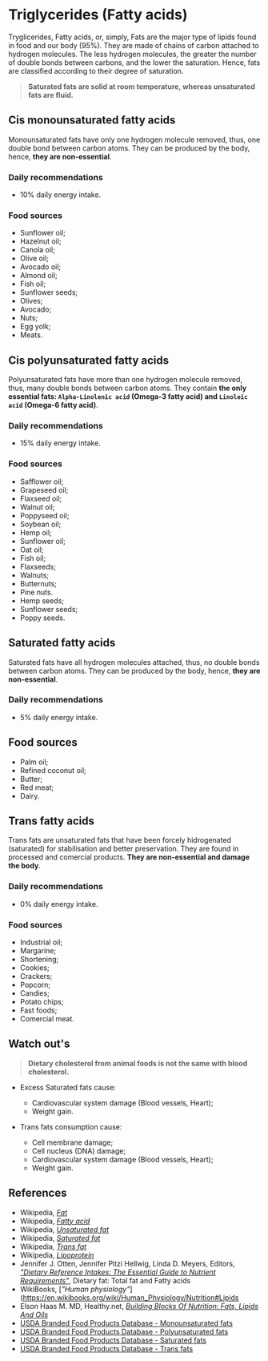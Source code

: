 # Triglycerides (Fatty acids)

Tryglicerides, Fatty acids, or, simply, Fats are the major type of lipids found in food and our body (95%). They are made of chains of carbon attached to hydrogen molecules. The less hydrogen molecules, the greater the number of double bonds between carbons, and the lower the saturation. Hence, fats are classified according to their degree of saturation.

> __Saturated fats are solid at room temperature, whereas unsaturated fats are fluid.__

## Cis monounsaturated fatty acids
Monounsaturated fats have only one hydrogen molecule removed, thus, one double bond between carbon atoms. They can be produced by the body, hence, __they are non-essential__.

### Daily recommendations
- 10% daily energy intake.

### Food sources
- Sunflower oil;
- Hazelnut oil;
- Canola oil;
- Olive oil;
- Avocado oil;
- Almond oil;
- Fish oil;
- Sunflower seeds;
- Olives;
- Avocado;
- Nuts;
- Egg yolk;
- Meats.

## Cis polyunsaturated fatty acids
Polyunsaturated fats have more than one hydrogen molecule removed, thus, many double bonds between carbon atoms. They contain __the only essential fats: `Alpha-Linolenic acid` (Omega-3 fatty acid) and `Linoleic acid` (Omega-6 fatty acid)__.

### Daily recommendations
- 15% daily energy intake.

### Food sources
- Safflower oil;
- Grapeseed oil;
- Flaxseed oil;
- Walnut oil;
- Poppyseed oil;
- Soybean oil;
- Hemp oil;
- Sunflower oil;
- Oat oil;
- Fish oil;
- Flaxseeds;
- Walnuts;
- Butternuts;
- Pine nuts.
- Hemp seeds;
- Sunflower seeds;
- Poppy seeds.

## Saturated fatty acids
Saturated fats have all hydrogen molecules attached, thus, no double bonds between carbon atoms. They can be produced by the body, hence, __they are non-essential__.

### Daily recommendations
- 5% daily energy intake.

## Food sources
- Palm oil;
- Refined coconut oil;
- Butter;
- Red meat;
- Dairy.

## Trans fatty acids
Trans fats are unsaturated fats that have been forcely hidrogenated (saturated) for stabilisation and better preservation. They are found in processed and comercial products. __They are non-essential and damage the body__.

### Daily recommendations
- 0% daily energy intake.

### Food sources
- Industrial oil;
- Margarine;
- Shortening;
- Cookies;
- Crackers;
- Popcorn;
- Candies;
- Potato chips;
- Fast foods;
- Comercial meat.

## Watch out's
> __Dietary cholesterol from animal foods is not the same with blood cholesterol.__

- Excess Saturated fats cause:
    - Cardiovascular system damage (Blood vessels, Heart);
    - Weight gain.

- Trans fats consumption cause:
    - Cell membrane damage;
    - Cell nucleus (DNA) damage;
    - Cardiovascular system damage (Blood vessels, Heart);
    - Weight gain.

## References
- Wikipedia, [_Fat_](https://en.wikipedia.org/wiki/Fat)
- Wikipedia, [_Fatty acid_](https://en.wikipedia.org/wiki/Fatty_acid)
- Wikipedia, [_Unsaturated fat_](https://en.wikipedia.org/wiki/Unsaturated_fat)
- Wikipedia, [_Saturated fat_](https://en.wikipedia.org/wiki/Saturated_fat)
- Wikipedia, [_Trans fat_](https://en.wikipedia.org/wiki/Trans_fat)
- Wikipedia, [_Lipoprotein_](https://en.wikipedia.org/wiki/Lipoprotein)
- Jennifer J. Otten, Jennifer Pitzi Hellwig, Linda D. Meyers, Editors, [_"Dietary Reference Intakes: The Essential Guide to Nutrient Requirements"_](https://www.amazon.com/Dietary-Reference-Intakes-Essential-Requirements/dp/0309157420), Dietary fat: Total fat and Fatty acids
- WikiBooks, [_"Human physiology"_](https://en.wikibooks.org/wiki/Human_Physiology/Nutrition#Lipids
- Elson Haas M. MD, Healthy.net, [_Building Blocks Of Nutrition: Fats, Lipids And Oils_](http://www.healthy.net/Health/Article/Fats_Lipids_and_Oils/2099/1)
- [USDA Branded Food Products Database - Monounsaturated fats](https://ndb.nal.usda.gov/ndb/nutrients/report/nutrientsfrm?max=1000&offset=0&totCount=0&nutrient1=645&nutrient2=&nutrient3=&subset=0&sort=c&measureby=g)
- [USDA Branded Food Products Database - Polyunsaturated fats](https://ndb.nal.usda.gov/ndb/nutrients/report/nutrientsfrm?max=1000&offset=0&totCount=0&nutrient1=646&nutrient2=&nutrient3=&subset=0&sort=c&measureby=g)
- [USDA Branded Food Products Database - Saturated fats](https://ndb.nal.usda.gov/ndb/nutrients/report/nutrientsfrm?max=1000&offset=0&totCount=0&nutrient1=606&nutrient2=&nutrient3=&subset=0&sort=c&measureby=g)
- [USDA Branded Food Products Database - Trans fats](https://ndb.nal.usda.gov/ndb/nutrients/report/nutrientsfrm?max=1000&offset=0&totCount=0&nutrient1=605&nutrient2=&nutrient3=&subset=0&sort=c&measureby=g)